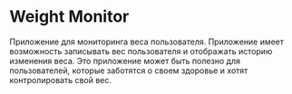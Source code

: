 # Weight Monitor

Приложение для мониторинга веса пользователя. Приложение имеет возможность записывать вес пользователя и отображать историю изменения веса. Это приложение может быть полезно для пользователей, которые заботятся о своем здоровье и хотят контролировать свой вес.